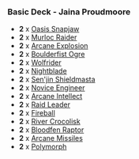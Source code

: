 ### Basic Deck - Jaina Proudmoore

* **2** x [Oasis Snapjaw](http://www.hearthpwn.com/cards/15-oasis-snapjaw)
* **2** x [Murloc Raider](http://www.hearthpwn.com/cards/55-murloc-raider)
* **2** x [Arcane Explosion](http://www.hearthpwn.com/cards/56-arcane-explosion)
* **2** x [Boulderfist Ogre](http://www.hearthpwn.com/cards/60-boulderfist-ogre)
* **2** x [Wolfrider](http://www.hearthpwn.com/cards/174-wolfrider)
* **2** x [Nightblade](http://www.hearthpwn.com/cards/184-nightblade)
* **2** x [Sen'jin Shieldmasta](http://www.hearthpwn.com/cards/326-senjin-shieldmasta)
* **2** x [Novice Engineer](http://www.hearthpwn.com/cards/435-novice-engineer)
* **2** x [Arcane Intellect](http://www.hearthpwn.com/cards/489-arcane-intellect)
* **2** x [Raid Leader](http://www.hearthpwn.com/cards/502-raid-leader)
* **2** x [Fireball](http://www.hearthpwn.com/cards/522-fireball)
* **2** x [River Crocolisk](http://www.hearthpwn.com/cards/535-river-crocolisk)
* **2** x [Bloodfen Raptor](http://www.hearthpwn.com/cards/576-bloodfen-raptor)
* **2** x [Arcane Missiles](http://www.hearthpwn.com/cards/589-arcane-missiles)
* **2** x [Polymorph](http://www.hearthpwn.com/cards/595-polymorph)

